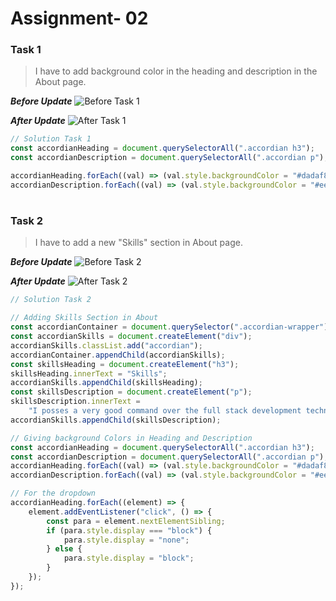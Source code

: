# Assignment- 02

### Task 1

> I have to add background color in the heading and description in the About page.

**_Before Update_**
![Before Task 1](https://user-images.githubusercontent.com/73052214/218968842-9da126b7-0be6-4e1e-9f3d-6ca13bab838b.png)

**_After Update_**
![After Task 1](https://user-images.githubusercontent.com/73052214/218970189-3995283a-b261-4f87-8de3-659e27ed63b4.png)

```javascript
// Solution Task 1
const accordianHeading = document.querySelectorAll(".accordian h3");
const accordianDescription = document.querySelectorAll(".accordian p");

accordianHeading.forEach((val) => (val.style.backgroundColor = "#dadaf8"));
accordianDescription.forEach((val) => (val.style.backgroundColor = "#eeeeff"));
```

#

### Task 2

> I have to add a new "Skills" section in About page.

**_Before Update_**
![Before Task 2](https://user-images.githubusercontent.com/73052214/218970189-3995283a-b261-4f87-8de3-659e27ed63b4.png)

**_After Update_**
![After Task 2](https://user-images.githubusercontent.com/73052214/218975252-de58c4cb-861d-4d02-8c8c-b899542202e1.png)

```javascript
// Solution Task 2

// Adding Skills Section in About
const accordianContainer = document.querySelector(".accordian-wrapper");
const accordianSkills = document.createElement("div");
accordianSkills.classList.add("accordian");
accordianContainer.appendChild(accordianSkills);
const skillsHeading = document.createElement("h3");
skillsHeading.innerText = "Skills";
accordianSkills.appendChild(skillsHeading);
const skillsDescription = document.createElement("p");
skillsDescription.innerText =
	"I posses a very good command over the full stack development technologies like MERN which can be seen in my work over Github.";
accordianSkills.appendChild(skillsDescription);

// Giving background Colors in Heading and Description
const accordianHeading = document.querySelectorAll(".accordian h3");
const accordianDescription = document.querySelectorAll(".accordian p");
accordianHeading.forEach((val) => (val.style.backgroundColor = "#dadaf8"));
accordianDescription.forEach((val) => (val.style.backgroundColor = "#eeeeff"));

// For the dropdown
accordianHeading.forEach((element) => {
	element.addEventListener("click", () => {
		const para = element.nextElementSibling;
		if (para.style.display === "block") {
			para.style.display = "none";
		} else {
			para.style.display = "block";
		}
	});
});
```
